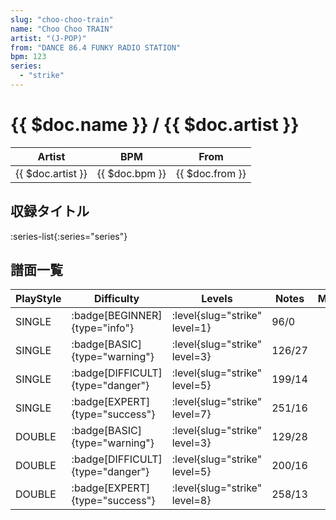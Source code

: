 ```yaml
---
slug: "choo-choo-train"
name: "Choo Choo TRAIN"
artist: "(J-POP)"
from: "DANCE 86.4 FUNKY RADIO STATION"
bpm: 123
series:
  - "strike"
---
```


# {{ $doc.name }} / {{ $doc.artist }}

|Artist|BPM|From|
|------|---|----|
|{{ $doc.artist }}|{{ $doc.bpm }}|{{ $doc.from }}|

## 収録タイトル

:series-list{:series="series"}

## 譜面一覧

|PlayStyle|Difficulty|Levels|Notes|Movie|
|---------|----------|------|-----|-----|
|SINGLE| :badge[BEGINNER]{type="info"}|<div class="field is-grouped is-grouped-multiline"> :level{slug="strike" level=1}</div>|96/0||
|SINGLE| :badge[BASIC]{type="warning"}|<div class="field is-grouped is-grouped-multiline"> :level{slug="strike" level=3}</div>|126/27||
|SINGLE| :badge[DIFFICULT]{type="danger"}|<div class="field is-grouped is-grouped-multiline"> :level{slug="strike" level=5}</div>|199/14||
|SINGLE| :badge[EXPERT]{type="success"}|<div class="field is-grouped is-grouped-multiline"> :level{slug="strike" level=7}</div>|251/16||
|DOUBLE| :badge[BASIC]{type="warning"}|<div class="field is-grouped is-grouped-multiline"> :level{slug="strike" level=3}</div>|129/28||
|DOUBLE| :badge[DIFFICULT]{type="danger"}|<div class="field is-grouped is-grouped-multiline"> :level{slug="strike" level=5}</div>|200/16||
|DOUBLE| :badge[EXPERT]{type="success"}|<div class="field is-grouped is-grouped-multiline"> :level{slug="strike" level=8}</div>|258/13||
